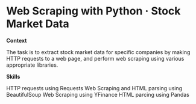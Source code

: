 # Web Scraping with Python · Stock Market Data

**Context**

The task is to extract stock market data for specific companies by making HTTP requests to a web page, and perform web scraping using various appropriate libraries.

**Skills**

HTTP requests using Requests
Web Scraping and HTML parsing using BeautifulSoup
Web Scraping using YFinance
HTML parcing using Pandas
